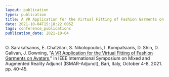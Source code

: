 ```yaml
---
layout: publication
types: publication
title: A VR Application for the Virtual Fitting of Fashion Garments on Avatars
date: 2021-10-04T15:18:22.005Z
tags: conference_publications
publication_date: 2021-10-04
---
```

O. Sarakatsanos, E. Chatzilari, S. Nikolopoulos, I. Kompatsiaris, D. Shin, D. Galivan, J. Downing, "[A VR Application for the Virtual Fitting of Fashion Garments on Avatars](https://ieeexplore.ieee.org/document/9585864)," in IEEE International Symposium on Mixed and Augmented Reality Adjunct (ISMAR-Adjunct), Bari, Italy, October 4-8, 2021. pp. 40-45.